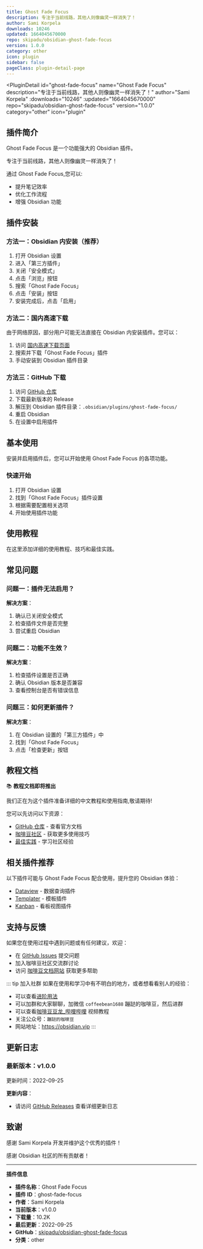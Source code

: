 ```yaml
---
title: Ghost Fade Focus
description: 专注于当前线路，其他人则像幽灵一样消失了！
author: Sami Korpela
downloads: 10246
updated: 1664045670000
repo: skipadu/obsidian-ghost-fade-focus
version: 1.0.0
category: other
icon: plugin
sidebar: false
pageClass: plugin-detail-page
---
```


<PluginDetail
  id="ghost-fade-focus"
  name="Ghost Fade Focus"
  description="专注于当前线路，其他人则像幽灵一样消失了！"
  author="Sami Korpela"
  :downloads="10246"
  :updated="1664045670000"
  repo="skipadu/obsidian-ghost-fade-focus"
  version="1.0.0"
  category="other"
  icon="plugin"
>

<!-- AUTO_GENERATED_START -->
## 插件简介

Ghost Fade Focus 是一个功能强大的 Obsidian 插件。

专注于当前线路，其他人则像幽灵一样消失了！

通过 Ghost Fade Focus,您可以:

- 提升笔记效率
- 优化工作流程
- 增强 Obsidian 功能

<!-- AUTO_GENERATED_END -->

<!-- AUTO_GENERATED_START -->
## 插件安装

### 方法一：Obsidian 内安装（推荐）

1. 打开 Obsidian 设置
2. 进入「第三方插件」
3. 关闭「安全模式」
4. 点击「浏览」按钮
5. 搜索「Ghost Fade Focus」
6. 点击「安装」按钮
7. 安装完成后，点击「启用」

### 方法二：国内高速下载

由于网络原因，部分用户可能无法直接在 Obsidian 内安装插件。您可以：

1. 访问 [国内高速下载页面](/zh/documentation/obsidian-plugins-download.html)
2. 搜索并下载「Ghost Fade Focus」插件
3. 手动安装到 Obsidian 插件目录

### 方法三：GitHub 下载

1. 访问 [GitHub 仓库](https://github.com/skipadu/obsidian-ghost-fade-focus)
2. 下载最新版本的 Release
3. 解压到 Obsidian 插件目录：`.obsidian/plugins/ghost-fade-focus/`
4. 重启 Obsidian
5. 在设置中启用插件

## 基本使用

安装并启用插件后，您可以开始使用 Ghost Fade Focus 的各项功能。

### 快速开始

1. 打开 Obsidian 设置
2. 找到「Ghost Fade Focus」插件设置
3. 根据需要配置相关选项
4. 开始使用插件功能

<!-- AUTO_GENERATED_END -->

<!-- CUSTOM_CONTENT_START:tutorial -->
## 使用教程

在这里添加详细的使用教程、技巧和最佳实践。

<!-- CUSTOM_CONTENT_END:tutorial -->

<!-- SHARED_CONTENT_START -->
## 常见问题

### 问题一：插件无法启用？

**解决方案**：
1. 确认已关闭安全模式
2. 检查插件文件是否完整
3. 尝试重启 Obsidian

### 问题二：功能不生效？

**解决方案**：
1. 检查插件设置是否正确
2. 确认 Obsidian 版本是否兼容
3. 查看控制台是否有错误信息

### 问题三：如何更新插件？

**解决方案**：
1. 在 Obsidian 设置的「第三方插件」中
2. 找到「Ghost Fade Focus」
3. 点击「检查更新」按钮

## 教程文档

📚 **教程文档即将推出**

我们正在为这个插件准备详细的中文教程和使用指南,敬请期待!

您可以先访问以下资源：
- [GitHub 仓库](https://github.com/skipadu/obsidian-ghost-fade-focus) - 查看官方文档
- [咖啡豆社区](/zh/bases/) - 获取更多使用技巧
- [最佳实践](/zh/best-practices/) - 学习社区经验

## 相关插件推荐

以下插件可能与 Ghost Fade Focus 配合使用，提升您的 Obsidian 体验：

- [Dataview](/zh/plugins/dataview.html) - 数据查询插件
- [Templater](/zh/plugins/templater-obsidian.html) - 模板插件
- [Kanban](/zh/plugins/obsidian-kanban.html) - 看板视图插件

## 支持与反馈

如果您在使用过程中遇到问题或有任何建议，欢迎：

- 在 [GitHub Issues](https://github.com/skipadu/obsidian-ghost-fade-focus/issues) 提交问题
- 加入咖啡豆社区交流群讨论
- 访问 [咖啡豆文档网站](https://obsidian.vip) 获取更多帮助

::: tip 加入社群
如果在使用和学习中有不明白的地方，或者想看看别人的经验：
- 可以查看[进阶用法](/zh/advanced)
- 可以加群和大家聊聊，加微信 `coffeebean1688` 蹦跶的咖啡豆，然后进群
- 可以查看[咖啡豆豆龙_哔哩哔哩](https://space.bilibili.com/618777356) 视频教程
- 关注公众号：`蹦跶的咖啡豆`
- 网站地址：https://obsidian.vip
:::
<!-- SHARED_CONTENT_END -->

<!-- AUTO_GENERATED_START -->
## 更新日志

### 最新版本：v1.0.0

更新时间：2022-09-25

**更新内容**：
- 请访问 [GitHub Releases](https://github.com/skipadu/obsidian-ghost-fade-focus/releases) 查看详细更新日志

## 致谢

感谢 Sami Korpela 开发并维护这个优秀的插件！

感谢 Obsidian 社区的所有贡献者！

---

**插件信息**
- **插件名称**：Ghost Fade Focus
- **插件 ID**：ghost-fade-focus
- **作者**：Sami Korpela
- **当前版本**：v1.0.0
- **下载量**：10.2K
- **最后更新**：2022-09-25
- **GitHub**：[skipadu/obsidian-ghost-fade-focus](https://github.com/skipadu/obsidian-ghost-fade-focus)
- **分类**：other
<!-- AUTO_GENERATED_END -->

</PluginDetail>

